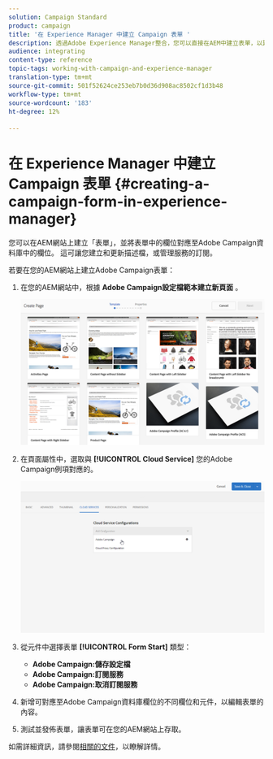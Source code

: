 ```yaml
---
solution: Campaign Standard
product: campaign
title: '在 Experience Manager 中建立 Campaign 表單 '
description: 透過Adobe Experience Manager整合，您可以直接在AEM中建立表單，以建立和更新個人檔案或管理訂閱。
audience: integrating
content-type: reference
topic-tags: working-with-campaign-and-experience-manager
translation-type: tm+mt
source-git-commit: 501f52624ce253eb7b0d36d908ac8502cf1d3b48
workflow-type: tm+mt
source-wordcount: '183'
ht-degree: 12%

---
```



# 在 Experience Manager 中建立 Campaign 表單 {#creating-a-campaign-form-in-experience-manager}

您可以在AEM網站上建立「表單」，並將表單中的欄位對應至Adobe Campaign資料庫中的欄位。 這可讓您建立和更新描述檔，或管理服務的訂閱。

若要在您的AEM網站上建立Adobe Campaign表單：

1. 在您的AEM網站中，根據 **Adobe Campaign設定檔範本建立新頁面** 。

   ![](assets/aem_content_forms.png)

1. 在頁面屬性中，選取與 **[!UICONTROL Cloud Service]** 您的Adobe Campaign例項對應的。

   ![](assets/aem_content_forms_2.png)

1. 從元件中選擇表單 **[!UICONTROL Form Start]** 類型：

   * **Adobe Campaign:儲存設定檔**
   * **Adobe Campaign:訂閱服務**
   * **Adobe Campaign:取消訂閱服務**

1. 新增可對應至Adobe Campaign資料庫欄位的不同欄位和元件，以編輯表單的內容。
1. 測試並發佈表單，讓表單可在您的AEM網站上存取。

如需詳細資訊，請參閱[相關的文件](https://docs.adobe.com/content/help/en/experience-manager-65/authoring/aem-adobe-campaign/adobe-campaign-forms.html)，以瞭解詳情。
